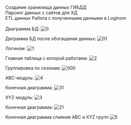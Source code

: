 Создание хранилища данных ГИБДД  
Парсинг данных с сайтов для ХД  
ETL данных
Работа с полученными данными в Loginom <br /> <br />
Диаграмма БД:
![0](https://user-images.githubusercontent.com/86796337/124172896-0dc5cc80-dab3-11eb-9e2e-d55010233354.jpg) <br /> 

Диграмма БД после обогащения данных:
![01](https://user-images.githubusercontent.com/86796337/124172902-0ef6f980-dab3-11eb-99a8-467d53881f98.jpg)  <br />

Логином:
![1](https://user-images.githubusercontent.com/86796337/124172907-10282680-dab3-11eb-8346-2940d6f89832.png)  <br />

Главная таблица с которой работаем:
![2](https://user-images.githubusercontent.com/86796337/124172913-10c0bd00-dab3-11eb-8b15-e23d0e6f82c8.png)  <br />

Группировка по сезонам:
![000](https://user-images.githubusercontent.com/86796337/124174018-8416fe80-dab4-11eb-932a-666d08339f54.png) <br />


ABC-модуль:
![4](https://user-images.githubusercontent.com/86796337/124172922-13231700-dab3-11eb-8854-84b21e6c215d.png)  <br />

Конечная диаграмма:
![31](https://user-images.githubusercontent.com/86796337/124173439-b2480e80-dab3-11eb-850c-707952562eaa.png)  <br />


XYZ-модуль:
![3](https://user-images.githubusercontent.com/86796337/124172918-11f1ea00-dab3-11eb-9aed-8d04de33e24f.png)  <br />

Конечная диаграмма:
![21](https://user-images.githubusercontent.com/86796337/124173419-aceac400-dab3-11eb-9c32-d3871d1b4d64.png)  <br />

Конечная диаграмма слияния ABC и XYZ групп
![5](https://user-images.githubusercontent.com/86796337/124174416-00a9dd00-dab5-11eb-9a98-e47886cca77e.png)
  <br />



